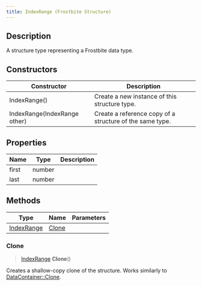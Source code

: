 ```yaml
---
title: IndexRange (Frostbite Structure)
---
```

## Description

A structure type representing a Frostbite data type.

## Constructors

| Constructor                  | Description                                              |
| ---------------------------- | -------------------------------------------------------- |
| IndexRange()                 | Create a new instance of this structure type.            |
| IndexRange(IndexRange other) | Create a reference copy of a structure of the same type. |

## Properties

| Name  | Type   | Description |
| ----- | ------ | ----------- |
| first | number |             |
| last  | number |             |

## Methods

| Type                     | Name            | Parameters |
| ------------------------ | --------------- | ---------- |
| [IndexRange](IndexRange) | [Clone](#clone) |            |

### Clone

> [IndexRange](IndexRange) **Clone**()

Creates a shallow-copy clone of the structure. Works similarly to [DataContainer::Clone](/vext/ref/cls/shr/datacontainer#clone).
